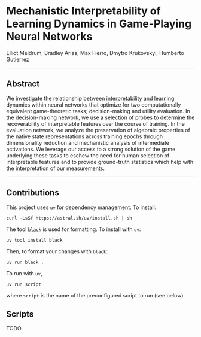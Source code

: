 # Mechanistic Interpretability of Learning Dynamics in Game-Playing Neural Networks

Elliot Meldrum, Bradley Arias, Max Fierro, Dmytro Krukovskyi, Humberto Gutierrez

---

## Abstract

We investigate the relationship between interpretability and learning dynamics within neural networks that optimize for two computationally equivalent game-theoretic tasks; decision-making and utility evaluation. In the decision-making network, we use a selection of probes to determine the recoverability of interpretable features over the course of training. In the evaluation network, we analyze the preservation of algebraic properties of the native state representations across training epochs through dimensionality reduction and mechanistic analysis of intermediate activations. We leverage our access to a strong solution of the game underlying these tasks to eschew the need for human selection of interpretable features and to provide ground-truth statistics which help with the interpretation of our measurements.

---

## Contributions

This project uses [`uv`](https://github.com/astral-sh/uv) for dependency management. To install:

```
curl -LsSf https://astral.sh/uv/install.sh | sh
```

The tool [`black`](https://github.com/psf/black) is used for formatting. To install with `uv`:

```
uv tool install black
```

Then, to format your changes with `black`:

```
uv run black .
```

To run with `uv`,

```
uv run script
```

where `script` is the name of the preconfigured script to run (see below).

## Scripts

TODO
